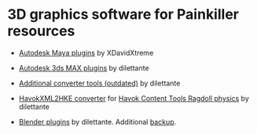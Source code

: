 # 3D graphics software for Painkiller resources

- [Autodesk Maya plugins](https://www.moddb.com/games/painkiller/downloads/maya-pain-engine-plugin) by XDavidXtreme

- [Autodesk 3ds MAX plugins](https://www.moddb.com/games/painkiller/downloads/painkiller-3ds-max-plugins) by dilettante

- [Additional converter tools (outdated)](https://www.moddb.com/games/painkiller/downloads/painkiller-converters-mpk-to-ase-and-ase-to-mpk) by dilettante

- [HavokXML2HKE converter](https://www.moddb.com/games/painkiller/downloads/havokxml2hke-converter-for-ragdoll-physics) for [Havok Content Tools Ragdoll physics](https://archive.org/search?query=creator:Havok+technologies) by dilettante

- [Blender plugins](https://github.com/max-ego/PK_tools) by dilettante. Additional [backup](https://github.com/t3r6/PK_tools).
